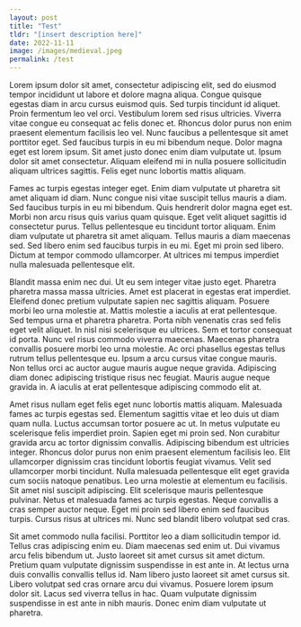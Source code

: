 ```yaml
---
layout: post
title: "Test"
tldr: "[insert description here]"
date: 2022-11-11
image: /images/medieval.jpeg
permalink: /test
---
```


Lorem ipsum dolor sit amet, consectetur adipiscing elit, sed do eiusmod tempor incididunt ut labore et dolore magna aliqua. Congue quisque egestas diam in arcu cursus euismod quis. Sed turpis tincidunt id aliquet. Proin fermentum leo vel orci. Vestibulum lorem sed risus ultricies. Viverra vitae congue eu consequat ac felis donec et. Rhoncus dolor purus non enim praesent elementum facilisis leo vel. Nunc faucibus a pellentesque sit amet porttitor eget. Sed faucibus turpis in eu mi bibendum neque. Dolor magna eget est lorem ipsum. Sit amet justo donec enim diam vulputate ut. Ipsum dolor sit amet consectetur. Aliquam eleifend mi in nulla posuere sollicitudin aliquam ultrices sagittis. Felis eget nunc lobortis mattis aliquam.

Fames ac turpis egestas integer eget. Enim diam vulputate ut pharetra sit amet aliquam id diam. Nunc congue nisi vitae suscipit tellus mauris a diam. Sed faucibus turpis in eu mi bibendum. Quis hendrerit dolor magna eget est. Morbi non arcu risus quis varius quam quisque. Eget velit aliquet sagittis id consectetur purus. Tellus pellentesque eu tincidunt tortor aliquam. Enim diam vulputate ut pharetra sit amet aliquam. Tellus mauris a diam maecenas sed. Sed libero enim sed faucibus turpis in eu mi. Eget mi proin sed libero. Dictum at tempor commodo ullamcorper. At ultrices mi tempus imperdiet nulla malesuada pellentesque elit.

Blandit massa enim nec dui. Ut eu sem integer vitae justo eget. Pharetra pharetra massa massa ultricies. Amet est placerat in egestas erat imperdiet. Eleifend donec pretium vulputate sapien nec sagittis aliquam. Posuere morbi leo urna molestie at. Mattis molestie a iaculis at erat pellentesque. Sed tempus urna et pharetra pharetra. Porta nibh venenatis cras sed felis eget velit aliquet. In nisl nisi scelerisque eu ultrices. Sem et tortor consequat id porta. Nunc vel risus commodo viverra maecenas. Maecenas pharetra convallis posuere morbi leo urna molestie. Ac orci phasellus egestas tellus rutrum tellus pellentesque eu. Ipsum a arcu cursus vitae congue mauris. Non tellus orci ac auctor augue mauris augue neque gravida. Adipiscing diam donec adipiscing tristique risus nec feugiat. Mauris augue neque gravida in. A iaculis at erat pellentesque adipiscing commodo elit at.

Amet risus nullam eget felis eget nunc lobortis mattis aliquam. Malesuada fames ac turpis egestas sed. Elementum sagittis vitae et leo duis ut diam quam nulla. Luctus accumsan tortor posuere ac ut. In metus vulputate eu scelerisque felis imperdiet proin. Sapien eget mi proin sed. Non curabitur gravida arcu ac tortor dignissim convallis. Adipiscing bibendum est ultricies integer. Rhoncus dolor purus non enim praesent elementum facilisis leo. Elit ullamcorper dignissim cras tincidunt lobortis feugiat vivamus. Velit sed ullamcorper morbi tincidunt. Nulla malesuada pellentesque elit eget gravida cum sociis natoque penatibus. Leo urna molestie at elementum eu facilisis. Sit amet nisl suscipit adipiscing. Elit scelerisque mauris pellentesque pulvinar. Netus et malesuada fames ac turpis egestas. Neque convallis a cras semper auctor neque. Eget mi proin sed libero enim sed faucibus turpis. Cursus risus at ultrices mi. Nunc sed blandit libero volutpat sed cras.

Sit amet commodo nulla facilisi. Porttitor leo a diam sollicitudin tempor id. Tellus cras adipiscing enim eu. Diam maecenas sed enim ut. Dui vivamus arcu felis bibendum ut. Justo laoreet sit amet cursus sit amet dictum. Pretium quam vulputate dignissim suspendisse in est ante in. At lectus urna duis convallis convallis tellus id. Nam libero justo laoreet sit amet cursus sit. Libero volutpat sed cras ornare arcu dui vivamus. Posuere lorem ipsum dolor sit. Lacus sed viverra tellus in hac. Quam vulputate dignissim suspendisse in est ante in nibh mauris. Donec enim diam vulputate ut pharetra.